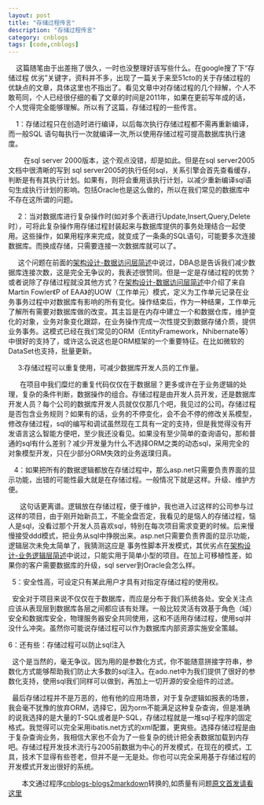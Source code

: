 ```yaml
---
layout: post
title: "存储过程传言"
description: "存储过程传言"
category: cnblogs
tags: [code,cnblogs]
---
```

&nbsp;&nbsp;&nbsp; 这篇随笔由于出差拖了很久，一时也没整理好该写些什么。在google搜了下&#8220;存储过程 优劣&#8221;关键字，资料并不多，出现了一篇关于来至51cto的关于存储过程的优缺点的文章，具体这里也不指出了。看见文章中对存储过程的几个辩解，个人不敢苟同，个人已经很仔细的看了文章的时间是2011年，如果在更前写年成的话，个人觉得完全能够理解。所以有了这篇，存储过程的一些传言。

&nbsp;&nbsp;&nbsp; 1：存储过程只在创造时进行编译，以后每次执行存储过程都不需再重新编译，而一般SQL 语句每执行一次就编译一次,所以使用存储过程可提高数据库执行速度。

&nbsp;&nbsp;&nbsp;&nbsp;&nbsp;&nbsp;&nbsp; 在sql server 2000版本，这个观点没错，却是如此。但是在sql server2005文档中很清晰的写到 sql server2005的执行任何sql，关系引擎会首先查看缓存，判断是有有其执行计划。如果有，则将会重用该执行计划，以减少重新编译sql语句生成执行计划的影响。包括Oracle也是这么做的，所以在我们常见的数据库中不存在这所谓的问题。

&nbsp;&nbsp;&nbsp;&nbsp; 2：当对数据库进行复杂操作时(如对多个表进行Update,Insert,Query,Delete 时），可将此复杂操作用存储过程封装起来与数据库提供的事务处理结合一起使用。这些操作，如果用程序来完成，就变成了一条条的SQL语句，可能要多次连接数据库。而换成存储，只需要连接一次数据库就可以了。

&nbsp;&nbsp;&nbsp;&nbsp; 这个问题在前面的[架构设计-数据访问层简述](http://www.cnblogs.com/whitewolf/archive/2012/06/05/2535486.html)中说过，DBA总是告诉我们减少数据库连接次数，这是完全无争议的，我表述很赞同。但是一定是存储过程的优势？或者说除了存储过程就没其他方式？在[架构设计-数据访问层简述](http://www.cnblogs.com/whitewolf/archive/2012/06/05/2535486.html)中介绍了来自Martin Fowler《P of EAA》的UOW（工作单元）模式，定义为工作单元记录在业务事务过程中对数据库有影响的所有变化。操作结束后，作为一种结果，工作单元了解所有需要对数据库做的改变。其主旨是在内存中建立一个和数据仓库，维护变化的对象，业务对象变化跟踪，在业务操作完成一次性提交到数据存储介质，提供业务事务。这模式已经在我们常见的ORM（EntityFramework，Nhibernate等）中很好的支持了，或许这么说这也是ORM框架的一个重要特征。在比如微软的DataSet也支持，批量更新。

&nbsp;&nbsp;&nbsp;&nbsp; 3:存储过程可以重复使用，可减少数据库开发人员的工作量。

&nbsp;&nbsp;&nbsp;&nbsp;&nbsp; 在项目中我们糜烂的重复代码仅仅在于数据层？更多或许在于业务逻辑的处理，复杂的条件判断，数据操作的组合。存储过程是由开发人员开发，还是数据库开发人员？每个公司的数据库开发人员就仅仅那几个吧，我见过的公司。存储过程是否包含业务规则？如果有的话，业务的不停变化，会不会不停的修改关系模型，修改存储过程，sql的编写和调试虽然现在工具有一定的支持，但是我觉得没有开发语言这么智能方便吧，至少我还没看见。如果没有至少简单的查询语句，那和普通的sql有什么差别？减少开发量为什么不选择ORM之类的动态sql，采用完全的对象模型开发，只在少部分ORM失效的业务返璞归真。

&nbsp;&nbsp; 4：如果把所有的数据逻辑都放在存储过程中，那么asp.net只需要负责界面的显示功能，出错的可能性最大就是在存储过程。一般情况下就是这样。升级、维护方便。

&nbsp;&nbsp;&nbsp;&nbsp;&nbsp; 这句话更离谱。逻辑放在存储过程，便于维护，我也进入过这样的公司参与过这样的项目，由于刚开始新员工，不能全盘否定，我看见的是恼人的存储过程，恼人是sql，没看过那个开发人员喜欢sql，特别在每次项目需求变更的时候。后来慢慢接受ddd模式，把业务从sql中挣脱出来。asp.net只需要负责界面的显示功能，逻辑层次未免太简单了，我猜测这应是 事务性脚本开发模式，其优劣点在[架构设计-业务逻辑层简述](http://www.cnblogs.com/whitewolf/archive/2012/05/29/2524881.html)中说过，只能实用于简单小型的项目。在加上可移植性差，如果你的客户需要数据库的升级，sql server到Oracle会怎么样。

&nbsp; 5：安全性高，可设定只有某此用户才具有对指定存储过程的使用权。

&nbsp; 安全对于项目来说不仅仅在于数据库，而应是分布于我们系统各处。安全关注点应该从表现层到数据库各层之间都应该有处理。一般比较灵活有效基于角色（域）安全和数据库安全，物理服务器安全共同使用，这和不适用存储过程，使用sql并没什么冲突。虽然你可能说存储过程可以作为数据库内部资源实施安全策越。

6：还有些：存储过程可以防止sql注入

&nbsp; 这个是当然的，毫无争议。因为用的是参数化方式，你不能随意拼接字符串，参数化方式能够帮助我们防止大多数的sql注入。在ado.net中为我们提供了很好的参数化支持，使用sql我们同样可以做到，再加上一切开源的安全组件的过滤。

&nbsp; 最后存储过程并不是万恶的，他有他的应用场景，对于复杂逻辑如报表的场景，我会毫不犹豫的放弃ORM，选择它，因为orm不能满足这种复杂查询，但是准确的说我选择的是大量的T-SQL或者是P-SQL，存储过程就是一堆sql子程序的固定格式。我觉得可以完全采用ibatis.net方式的xml配置，更爽些。选择存储过程是由于复杂查询业务，我相信大家也不会为了一些复杂的统计把全表数据加载到内存吧。存储过程开发技术流行与2005前数据为中心的开发模式，在现在的模式，工具，技术下显得有些苍老，但并不是一无是处。你也可以完全采用基于存储过程的开发模式开发出很好的系统。

&nbsp;&nbsp;&nbsp;&nbsp;&nbsp;&nbsp;&nbsp;本文通过程序[cnblogs-blogs2markdown](https://github.com/greengerong/cnblogs-blogs2markdown "cnblogs-blogs2markdown")转换的,如质量有问题[原文首发请看这里](http://www.cnblogs.com/whitewolf/archive/2012/06/24/2560584.html "原文首发")